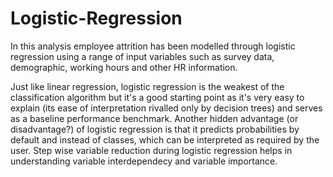 # Logistic-Regression

In this analysis employee attrition has been modelled through logistic regression using a range of input variables such as survey data, demographic, working hours and other HR information.

Just like linear regression, logistic regression is the weakest of the classification algorithm but it's a good starting point as it's very easy to explain (its ease of interpretation rivalled only by decision trees) and serves as a baseline performance benchmark. Another hidden advantage (or disadvantage?) of logistic regression is that it predicts probabilities by default and instead of classes, which can be interpreted as required by the user. Step wise variable reduction during logistic regression helps in understanding variable interdependecy and variable importance.
